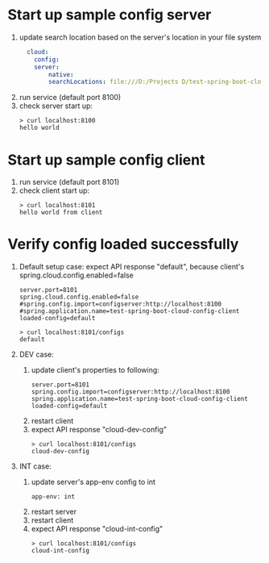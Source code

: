 
# Start up sample config server
1. update search location based on the server's location in your file system
    ```yml
      cloud:
        config:
        server:
            native:
            searchLocations: file:///D:/Projects D/test-spring-boot-cloud-config/configs/${app-env}
    ```
1. run service (default port 8100)
1. check server start up: 
    ```
    > curl localhost:8100
    hello world
    ```

# Start up sample config client
1. run service (default port 8101)
1. check client start up:
    ```
    > curl localhost:8101
    hello world from client
    ```

# Verify config loaded successfully

1. Default setup case:
    expect API response "default", because client's spring.cloud.config.enabled=false
    ```properties
    server.port=8101
    spring.cloud.config.enabled=false
    #spring.config.import=configserver:http://localhost:8100
    #spring.application.name=test-spring-boot-cloud-config-client
    loaded-config=default
    ```
    ```
    > curl localhost:8101/configs
    default
    ```

1. DEV case:
    1. update client's properties to following:
        ```properties
        server.port=8101
        spring.config.import=configserver:http://localhost:8100
        spring.application.name=test-spring-boot-cloud-config-client
        loaded-config=default
        ```
    1. restart client
    1. expect API response "cloud-dev-config"
        ```
        > curl localhost:8101/configs
        cloud-dev-config
        ```

1. INT case:
    1. update server's app-env config to int
        ```
        app-env: int
        ```
    1. restart server
    1. restart client
    1. expect API response "cloud-int-config"
        ```
        > curl localhost:8101/configs
        cloud-int-config
        ```